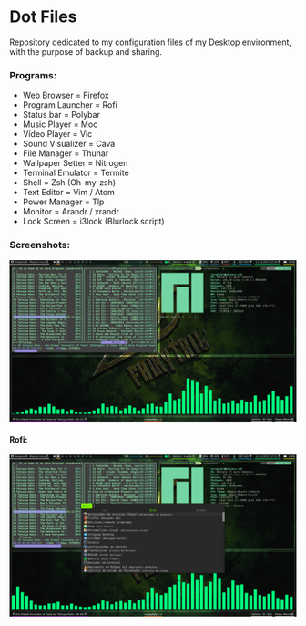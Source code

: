# Dot Files
Repository dedicated to my configuration files of my Desktop environment, with the purpose of backup and sharing.

### Programs:
* Web Browser = Firefox 
* Program Launcher = Rofi 
* Status bar = Polybar 
* Music Player = Moc 
* Vídeo Player = Vlc 
* Sound Visualizer = Cava 
* File Manager = Thunar 
* Wallpaper Setter = Nitrogen 
* Terminal Emulator = Termite 
* Shell = Zsh (Oh-my-zsh) 
* Text Editor = Vim / Atom 
* Power Manager = Tlp 
* Monitor = Arandr / xrandr 
* Lock Screen = i3lock (Blurlock script)


### Screenshots:

![Alt text](https://github.com/SeraphyBR/DotFiles/blob/master/Screenshots/Screenshot1.png "Screenshot 1")

#### Rofi: 

![Alt text]( https://github.com/SeraphyBR/DotFiles/blob/master/Screenshots/screenshot2-rofi.png "Screenshot 2")
